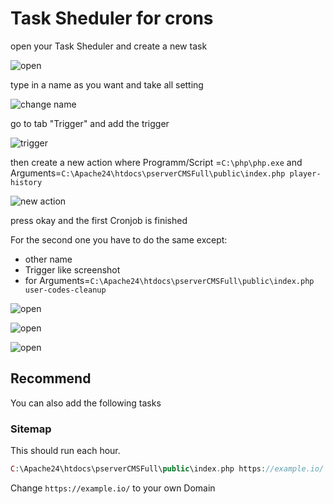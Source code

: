 # Task Sheduler for crons

open your Task Sheduler and create a new task

![open](https://raw.githubusercontent.com/kokspflanze/PServerCMS/master/docs/images/TASK_SHEDULER/IMG_1.jpg)

type in a name as you want and take all setting

![change name](https://raw.githubusercontent.com/kokspflanze/PServerCMS/master/docs/images/TASK_SHEDULER/IMG_2.jpg)

go to tab "Trigger" and add the trigger

![trigger](https://raw.githubusercontent.com/kokspflanze/PServerCMS/master/docs/images/TASK_SHEDULER/IMG_3.jpg)

then create a new action where Programm/Script =`C:\php\php.exe` and Arguments=`C:\Apache24\htdocs\pserverCMSFull\public\index.php player-history`

![new action](https://raw.githubusercontent.com/kokspflanze/PServerCMS/master/docs/images/TASK_SHEDULER/IMG_4.jpg)

press okay and the first Cronjob is finished


For the second one you have to do the same except:
- other name
- Trigger like screenshot
- for Arguments=`C:\Apache24\htdocs\pserverCMSFull\public\index.php user-codes-cleanup`

![open](https://raw.githubusercontent.com/kokspflanze/PServerCMS/master/docs/images/TASK_SHEDULER/IMG_5.jpg)

![open](https://raw.githubusercontent.com/kokspflanze/PServerCMS/master/docs/images/TASK_SHEDULER/IMG_6.jpg)

![open](https://raw.githubusercontent.com/kokspflanze/PServerCMS/master/docs/images/TASK_SHEDULER/IMG_7.jpg)


## Recommend

You can also add the following tasks

### Sitemap
This should run each hour.
```php
C:\Apache24\htdocs\pserverCMSFull\public\index.php https://example.io/
```

Change `https://example.io/` to your own Domain